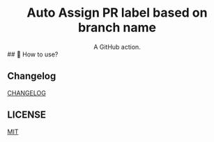 <h1 align="center">Auto Assign PR label based on branch name</h1>
<div align="center">
A GitHub action.
</div>
## 🚀 How to use?


## Changelog

[CHANGELOG](./CHANGELOG.md)

## LICENSE

[MIT](./LICENSE)

